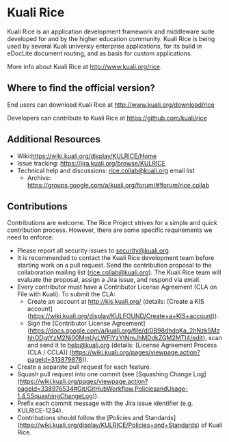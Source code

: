 Kuali Rice
==========
Kuali Rice is an application development framework and middleware suite developed for and by the higher education community.  Kuali Rice is being used by several Kuali universiy enterprise applications, for its build in eDocLite document routing, and as basis for custom applications.

More info about Kuali Rice at http://www.kuali.org/rice.

Where to find the official version?
-----------------------------------
End users can download Kuali Rice at http://www.kuali.org/download/rice

Developers can contribute to Kuali Rice at https://github.com/kuali/rice

Additional Resources
--------------------
* Wiki:https://wiki.kuali.org/display/KULRICE/Home
* Issue tracking: https://jira.kuali.org/browse/KULRICE
* Technical help and discussions: rice.collab@kuali.org email list 
  * Archive: https://groups.google.com/a/kuali.org/forum/#!forum/rice.collab

Contributions
-------------
Contributions are welcome. The Rice Project strives for a simple and quick contribution process.  However, there are some specific requirements we need to enforce:
* Please report all security issues to security@kuali.org.
* It is recommended to contact the Kuali Rice development team before starting work on a pull request.  Send the contribution proposal to the collaboration mailing list (rice.collab@kuali.org). The Kuali Rice team will evaluate the proposal, assign a Jira issue, and respond via email.
* Every contributor must have a Contributor License Agreement (CLA on File with Kuali).  To submit the CLA:
  * Create an account at http://kis.kuali.org/ (details: [Create a KIS account] (https://wiki.kuali.org/display/KULFOUND/Create+a+KIS+account)).
  * Sign the [Contributor License Agreement] (https://docs.google.com/a/kuali.org/file/d/0B98dhdqKa_2hNzk5MzhhODgtYzM2Ni00MmUyLWFlYzYtNmJhMDdkZGM2MTI4/edit), scan and send it to help@kuali.org (details: [License Agreement Process (CLA / CCLA)] (https://wiki.kuali.org/pages/viewpage.action?pageId=313879878)).
* Create a separate pull request for each feature.
* Squash pull request into one commit (see [Squashing Change Log] (https://wiki.kuali.org/pages/viewpage.action?pageId=338976534#Git/GitHubWorkflow,PoliciesandUsage-1.4.5SquashingChangeLog)).
* Prefix each commit message with the Jira issue identifier (e.g. KULRICE-1234).
* Contributions should follow the [Policies and Standards] (https://wiki.kuali.org/display/KULRICE/Policies+and+Standards) of Kuali Rice. 
